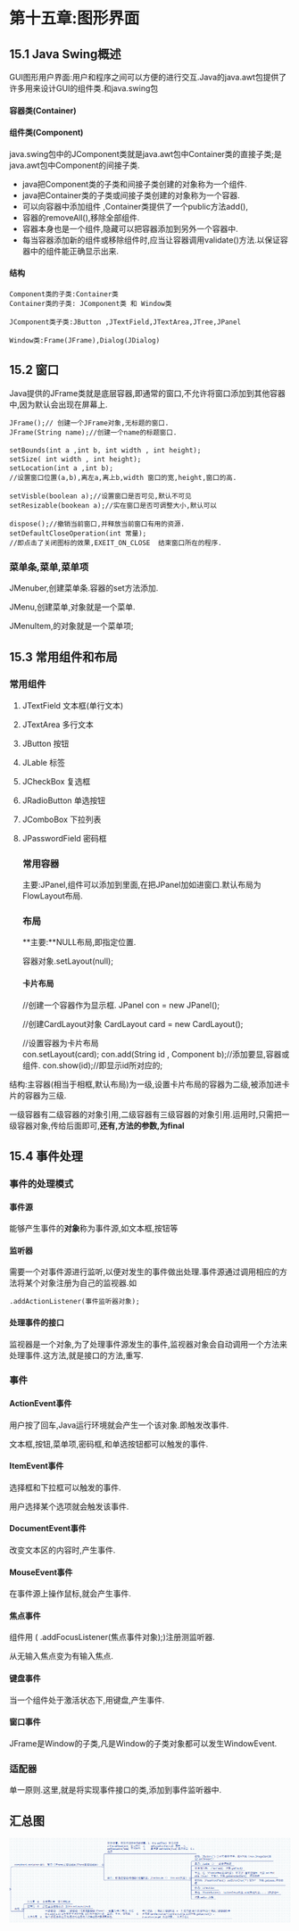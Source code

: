 # 第十五章:图形界面

## 15.1 Java Swing概述

GUI图形用户界面:用户和程序之间可以方便的进行交互.Java的java.awt包提供了许多用来设计GUI的组件类.和java.swing包

#### 容器类(Container)

#### 组件类(Component)

java.swing包中的JComponent类就是java.awt包中Container类的直接子类;是java.awt包中Component的间接子类.

- java把Component类的子类和间接子类创建的对象称为一个组件.
- java把Container类的子类或间接子类创建的对象称为一个容器.
- 可以向容器中添加组件 ,Container类提供了一个public方法add(),
- 容器的removeAll(),移除全部组件.
- 容器本身也是一个组件,隐藏可以把容器添加到另外一个容器中.
- 每当容器添加新的组件或移除组件时,应当让容器调用validate()方法.以保证容器中的组件能正确显示出来.

#### 结构

    Component类的子类:Container类
    Container类的子类: JComponent类 和 Window类
    
    JComponent类子类:JButton ,JTextField,JTextArea,JTree,JPanel
    
    Window类:Frame(JFrame),Dialog(JDialog)

## 15.2 窗口

Java提供的JFrame类就是底层容器,即通常的窗口,不允许将窗口添加到其他容器中,因为默认会出现在屏幕上.

    JFrame();// 创建一个JFrame对象,无标题的窗口.
    JFrame(String name);//创建一个name的标题窗口.
    
    setBounds(int a ,int b, int width , int height);
    setSize( int width , int height);
    setLocation(int a ,int b);
    //设置窗口位置(a,b),离左a,离上b,width 窗口的宽,height,窗口的高.
    
    setVisble(boolean a);//设置窗口是否可见,默认不可见
    setResizable(bookean a);//实在窗口是否可调整大小,默认可以
    
    dispose();//撤销当前窗口,并释放当前窗口有用的资源.
    setDefaultCloseOperation(int 常量);
    //即点击了关闭图标的效果,EXEIT_ON_CLOSE  结束窗口所在的程序.

### 菜单条,菜单,菜单项

JMenuber,创建菜单条.容器的set方法添加.

JMenu,创建菜单,对象就是一个菜单.

JMenuItem,的对象就是一个菜单项;

## 15.3 常用组件和布局

### 常用组件

1. JTextField 文本框(单行文本)

2. JTextArea 多行文本

3. JButton 按钮

4. JLable 标签

5. JCheckBox 复选框

6. JRadioButton 单选按钮 

7. JComboBox 下拉列表

8. JPasswordField 密码框
   
   ### 常用容器
   
   主要:JPanel,组件可以添加到里面,在把JPanel加如进窗口.默认布局为FlowLayout布局.
   
   ### 布局
   
   **主要:**NULL布局,即指定位置.
   
   容器对象.setLayout(null);
   
   #### **卡片布局**
   
   //创建一个容器作为显示框.
   JPanel con = new JPanel();
   
   //创建CardLayout对象
   CardLayout card = new CardLayout();
   
   //设置容器为卡片布局    
   con.setLayout(card);
   con.add(String id , Component b);//添加要显,容器或组件.
   con.show(id);//即显示id所对应的;

结构:主容器(相当于相框,默认布局)为一级,设置卡片布局的容器为二级,被添加进卡片的容器为三级.

一级容器有二级容器的对象引用,二级容器有三级容器的对象引用.运用时,只需把一级容器对象,传给后面即可,**还有,方法的参数,为final**

## 15.4 事件处理

### 事件的处理模式

#### 事件源

能够产生事件的**对象**称为事件源,如文本框,按钮等

#### 监听器

需要一个对事件源进行监听,以便对发生的事件做出处理.事件源通过调用相应的方法将某个对象注册为自己的监视器.如

    .addActionListener(事件监听器对象);

#### 处理事件的接口

监视器是一个对象,为了处理事件源发生的事件,监视器对象会自动调用一个方法来处理事件.这方法,就是接口的方法,重写.

### 事件

#### ActionEvent事件

用户按了回车,Java运行环境就会产生一个该对象.即触发改事件.

文本框,按钮,菜单项,密码框,和单选按钮都可以触发的事件.

#### ItemEvent事件

选择框和下拉框可以触发的事件.

用户选择某个选项就会触发该事件.

#### DocumentEvent事件

改变文本区的内容时,产生事件.

#### MouseEvent事件

在事件源上操作鼠标,就会产生事件.

#### 焦点事件

组件用  ( .addFocusListener(焦点事件对象);)注册测监听器.

从无输入焦点变为有输入焦点.

#### 键盘事件

当一个组件处于激活状态下,用键盘,产生事件.

#### 窗口事件

JFrame是Window的子类,凡是Window的子类对象都可以发生WindowEvent.

### 适配器

单一原则.这里,就是将实现事件接口的类,添加到事件监听器中.

## 汇总图

![](img/java16.png)
